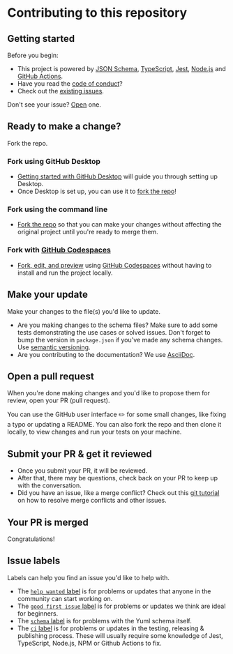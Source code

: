 # Contributing to this repository

## Getting started

Before you begin:

- This project is powered by [JSON Schema](https://json-schema.org), [TypeScript](https://www.typescriptlang.org), [Jest](https://jestjs.io/), [Node.js](https://nodejs.org) and [GitHub Actions](https://docs.github.com/en/free-pro-team@latest/actions/learn-github-actions).
- Have you read the [code of conduct](CODE_OF_CONDUCT.md)?
- Check out the [existing issues](https://github.com/256-recipes/yuml/issues).

Don't see your issue?
[Open](https://github.com/256-recipes/yuml/issues/new) one.

## Ready to make a change?

Fork the repo.

### Fork using GitHub Desktop

- [Getting started with GitHub Desktop](https://docs.github.com/en/desktop/installing-and-configuring-github-desktop/getting-started-with-github-desktop) will guide you through setting up Desktop.
- Once Desktop is set up, you can use it to [fork the repo](https://docs.github.com/en/desktop/contributing-and-collaborating-using-github-desktop/cloning-and-forking-repositories-from-github-desktop)!

### Fork using the command line

- [Fork the repo](https://docs.github.com/en/github/getting-started-with-github/fork-a-repo#fork-an-example-repository) so that you can make your changes without affecting the original project until you're ready to merge them.

### Fork with [GitHub Codespaces](https://github.com/features/codespaces)

- [Fork, edit, and preview](https://docs.github.com/en/free-pro-team@latest/github/developing-online-with-codespaces/creating-a-codespace) using [GitHub Codespaces](https://github.com/features/codespaces) without having to install and run the project locally.

## Make your update

Make your changes to the file(s) you'd like to update.

- Are you making changes to the schema files?
  Make sure to add some tests demonstrating the use cases or solved issues.
  Don't forget to bump the version in `package.json` if you've made any schema changes.
  Use [semantic versioning](https://semver.org).
- Are you contributing to the documentation?
  We use [AsciiDoc](https://asciidoc.org).

## Open a pull request

When you're done making changes and you'd like to propose them for review, open your PR (pull request).

You can use the GitHub user interface :pencil2: for some small changes, like fixing a typo or updating a README.
You can also fork the repo and then clone it locally, to view changes and run your tests on your machine.

## Submit your PR & get it reviewed

- Once you submit your PR, it will be reviewed.
- After that, there may be questions, check back on your PR to keep up with the conversation.
- Did you have an issue, like a merge conflict?
  Check out this [git tutorial](https://lab.github.com/githubtraining/managing-merge-conflicts) on how to resolve merge conflicts and other issues.

## Your PR is merged

Congratulations!

## Issue labels

Labels can help you find an issue you'd like to help with.

- The [`help wanted` label](https://github.com/256-recipes/yuml/labels/help%20wanted) is for problems or updates that anyone in the community can start working on.
- The [`good first issue` label](https://github.com/256-recipes/yuml/labels/good%20first%20issue) is for problems or updates we think are ideal for beginners.
- The [`schema` label](https://github.com/256-recipes/yuml/labels/schema) is for problems with the Yuml schema itself.
- The [`ci` label](https://github.com/256-recipes/yuml/labels/ci) is for problems or updates in the testing, releasing & publishing process.
  These will usually require some knowledge of Jest, TypeScript, Node.js, NPM or Github Actions to fix.
